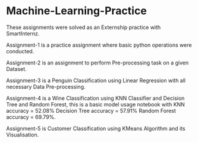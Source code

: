 # Machine-Learning-Practice
These assignments were solved as an Externship practice with SmartInternz.

Assignment-1 is a practice assignment where basic python operations were conducted.

Assignment-2 is an assignment to perform Pre-processing task on a given Dataset.

Assignment-3 is a Penguin Classification using Linear Regression with all necessary Data Pre-processing.

Assignment-4 is a Wine Classification using KNN Classifier and Decision Tree and Random Forest, this is a basic model usage notebook with KNN accuracy = 52.08% Decision Tree accuracy = 57.91% Random Forest accuracy = 69.79%.

Assignment-5 is Customer Classification using KMeans Algorithm and its Visualisation.
